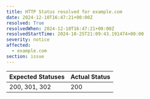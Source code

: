 ```yaml
---
title: HTTP Status resolved for example.com
date: 2024-12-10T16:47:21+00:00Z
resolved: True
resolvedWhen: 2024-12-10T16:47:21+00:00Z
resolvedStartTime: 2024-10-25T21:09:43.191474+00:00
severity: notice
affected:
  - example.com
section: issue
---
```


| Expected Statuses | Actual Status  |
|-------------------|----------------|
| 200, 301, 302 | 200 |
